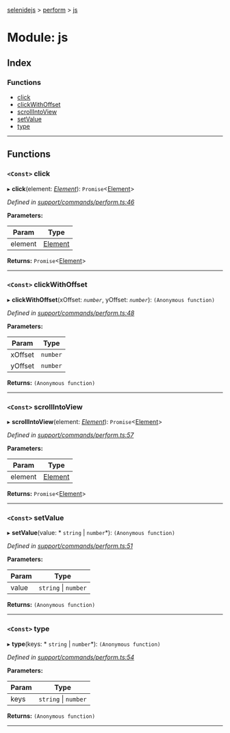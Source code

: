[selenidejs](../README.md) > [perform](../modules/perform.md) > [js](../modules/perform.js.md)

# Module: js

## Index

### Functions

* [click](perform.js.md#click)
* [clickWithOffset](perform.js.md#clickwithoffset)
* [scrollIntoView](perform.js.md#scrollintoview)
* [setValue](perform.js.md#setvalue)
* [type](perform.js.md#type)

---

## Functions

<a id="click"></a>

### `<Const>` click

▸ **click**(element: *[Element](../classes/element.md)*): `Promise`<[Element](../classes/element.md)>

*Defined in [support/commands/perform.ts:46](https://github.com/KnowledgeExpert/selenidejs/blob/master/lib/support/commands/perform.ts#L46)*

**Parameters:**

| Param | Type |
| ------ | ------ |
| element | [Element](../classes/element.md) |

**Returns:** `Promise`<[Element](../classes/element.md)>

___
<a id="clickwithoffset"></a>

### `<Const>` clickWithOffset

▸ **clickWithOffset**(xOffset: *`number`*, yOffset: *`number`*): `(Anonymous function)`

*Defined in [support/commands/perform.ts:48](https://github.com/KnowledgeExpert/selenidejs/blob/master/lib/support/commands/perform.ts#L48)*

**Parameters:**

| Param | Type |
| ------ | ------ |
| xOffset | `number` |
| yOffset | `number` |

**Returns:** `(Anonymous function)`

___
<a id="scrollintoview"></a>

### `<Const>` scrollIntoView

▸ **scrollIntoView**(element: *[Element](../classes/element.md)*): `Promise`<[Element](../classes/element.md)>

*Defined in [support/commands/perform.ts:57](https://github.com/KnowledgeExpert/selenidejs/blob/master/lib/support/commands/perform.ts#L57)*

**Parameters:**

| Param | Type |
| ------ | ------ |
| element | [Element](../classes/element.md) |

**Returns:** `Promise`<[Element](../classes/element.md)>

___
<a id="setvalue"></a>

### `<Const>` setValue

▸ **setValue**(value: * `string` &#124; `number`*): `(Anonymous function)`

*Defined in [support/commands/perform.ts:51](https://github.com/KnowledgeExpert/selenidejs/blob/master/lib/support/commands/perform.ts#L51)*

**Parameters:**

| Param | Type |
| ------ | ------ |
| value |  `string` &#124; `number`|

**Returns:** `(Anonymous function)`

___
<a id="type"></a>

### `<Const>` type

▸ **type**(keys: * `string` &#124; `number`*): `(Anonymous function)`

*Defined in [support/commands/perform.ts:54](https://github.com/KnowledgeExpert/selenidejs/blob/master/lib/support/commands/perform.ts#L54)*

**Parameters:**

| Param | Type |
| ------ | ------ |
| keys |  `string` &#124; `number`|

**Returns:** `(Anonymous function)`

___

